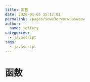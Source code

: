 ```yaml
---
title: 函数
date: 2020-01-05 15:17:01
permalink: /pages/sewe3erwerwdasweew
author: 
  name: jeffery
categories: 
  - javascript
tags: 
  - javascript
---
```


# 函数